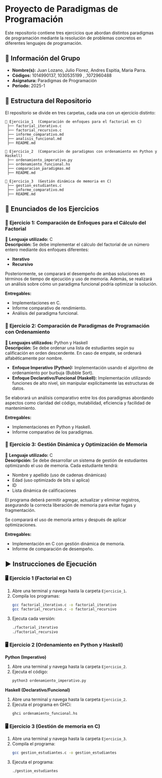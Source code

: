 #  Proyecto de Paradigmas de Programación

Este repositorio contiene tres ejercicios que abordan distintos paradigmas de programación mediante la resolución de problemas concretos en diferentes lenguajes de programación.

## 👥 Información del Grupo
- **Nombre(s):** Juan Lozano, Julio Florez, Andres Espitia, Maria Parra.
- **Códigos:** 1014990137, 1030535199 , ,1072960488
- **Asignatura:** Paradigmas de Programación
- **Periodo:** 2025-1

## 📂 Estructura del Repositorio
El repositorio se divide en tres carpetas, cada una con un ejercicio distinto:

```
📂 Ejercicio_1  (Comparación de enfoques para el factorial en C)
 ├── factorial_iterativo.c
 ├── factorial_recursivo.c
 ├── informe_comparativo.md
 ├── analisis_funcional.md
 ├── README.md

📂 Ejercicio_2  (Comparación de paradigmas con ordenamiento en Python y Haskell)
 ├── ordenamiento_imperativo.py
 ├── ordenamiento_funcional.hs
 ├── comparacion_paradigmas.md
 ├── README.md

📂 Ejercicio_3  (Gestión dinámica de memoria en C)
 ├── gestion_estudiantes.c
 ├── informe_comparativo.md
 ├── README.md
```

## 📌 Enunciados de los Ejercicios

### 📝 **Ejercicio 1: Comparación de Enfoques para el Cálculo del Factorial**
📍 **Lenguaje utilizado:** C  
**Descripción:** Se debe implementar el cálculo del factorial de un número entero mediante dos enfoques diferentes:
- **Iterativo**
- **Recursivo**

Posteriormente, se comparará el desempeño de ambas soluciones en términos de tiempo de ejecución y uso de memoria. Además, se realizará un análisis sobre cómo un paradigma funcional podría optimizar la solución.

**Entregables:**
- Implementaciones en C.
- Informe comparativo de rendimiento.
- Análisis del paradigma funcional.

### 📝 **Ejercicio 2: Comparación de Paradigmas de Programación con Ordenamiento**
📍 **Lenguajes utilizados:** Python y Haskell  
**Descripción:** Se debe ordenar una lista de estudiantes según su calificación en orden descendente. En caso de empate, se ordenará alfabéticamente por nombre.

- **Enfoque Imperativo (Python):** Implementación usando el algoritmo de ordenamiento por burbuja (Bubble Sort).
- **Enfoque Declarativo/Funcional (Haskell):** Implementación utilizando funciones de alto nivel, sin manipular explícitamente las estructuras de datos.

Se elaborará un análisis comparativo entre los dos paradigmas abordando aspectos como claridad del código, mutabilidad, eficiencia y facilidad de mantenimiento.

**Entregables:**
- Implementaciones en Python y Haskell.
- Informe comparativo de los paradigmas.

### 📝 **Ejercicio 3: Gestión Dinámica y Optimización de Memoria**
📍 **Lenguaje utilizado:** C  
**Descripción:** Se debe desarrollar un sistema de gestión de estudiantes optimizando el uso de memoria. Cada estudiante tendrá:
- Nombre y apellido (uso de cadenas dinámicas)
- Edad (uso optimizado de bits si aplica)
- ID
- Lista dinámica de calificaciones

El programa deberá permitir agregar, actualizar y eliminar registros, asegurando la correcta liberación de memoria para evitar fugas y fragmentación.

Se comparará el uso de memoria antes y después de aplicar optimizaciones.

**Entregables:**
- Implementación en C con gestión dinámica de memoria.
- Informe de comparación de desempeño.

## ▶️ **Instrucciones de Ejecución**

### 🖥️ **Ejercicio 1 (Factorial en C)**
1. Abre una terminal y navega hasta la carpeta `Ejercicio_1`.
2. Compila los programas:
   ```bash
   gcc factorial_iterativo.c -o factorial_iterativo
   gcc factorial_recursivo.c -o factorial_recursivo
   ```
3. Ejecuta cada versión:
   ```bash
   ./factorial_iterativo
   ./factorial_recursivo
   ```

### 🖥️ **Ejercicio 2 (Ordenamiento en Python y Haskell)**
**Python (Imperativo)**
1. Abre una terminal y navega hasta la carpeta `Ejercicio_2`.
2. Ejecuta el código:
   ```bash
   python3 ordenamiento_imperativo.py
   ```

**Haskell (Declarativo/Funcional)**
1. Abre una terminal y navega hasta la carpeta `Ejercicio_2`.
2. Ejecuta el programa en GHCi:
   ```bash
   ghci ordenamiento_funcional.hs
   ```

### 🖥️ **Ejercicio 3 (Gestión de memoria en C)**
1. Abre una terminal y navega hasta la carpeta `Ejercicio_3`.
2. Compila el programa:
   ```bash
   gcc gestion_estudiantes.c -o gestion_estudiantes
   ```
3. Ejecuta el programa:
   ```bash
   ./gestion_estudiantes
   ```
